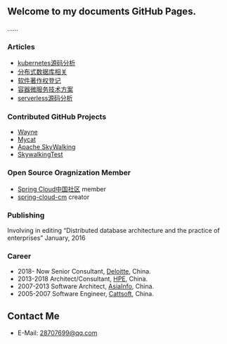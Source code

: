 ## Welcome to my documents GitHub Pages.
......


### Articles
* [kubernetes源码分析](https://github.com/wengangJi/My-documents/tree/master/kubernetes%E6%BA%90%E7%A0%81%E5%88%86%E6%9E%90)
* [分布式数据库相关](https://github.com/wengangJi/My-documents/tree/master/%E5%88%86%E5%B8%83%E5%BC%8F%E6%95%B0%E6%8D%AE%E5%BA%93%E7%9B%B8%E5%85%B3)
* [软件著作权登记](https://github.com/wengangJi/My-documents/tree/master/%E8%BD%AF%E4%BB%B6%E8%91%97%E4%BD%9C%E6%9D%83%E7%99%BB%E8%AE%B0)
* [容器微服务技术方案](https://github.com/wengangJi/My-documents/tree/master/第三代容器微服务技术方案)
* [serverless源码分析](https://github.com/wengangJi/My-documents/tree/master/serverless%E6%BA%90%E7%A0%81%E5%88%86%E6%9E%90)

### Contributed GitHub Projects
* [Wayne](https://github.com/Qihoo360/wayne)
* [Mycat](https://github.com/MyCATApache)
* [Apache SkyWalking](https://github.com/apache/incubator-skywalking)
* [SkywalkingTest](https://github.com/SkywalkingTest)

### Open Source Oragnization Member
* [Spring Cloud中国社区](https://github.com/SpringCloud) member
* [spring-cloud-cm](https://github.com/SpringCloud/spring-cloud-cm) creator

### Publishing
Involving in editing “Distributed database architecture and the practice of enterprises”	January, 2016


### Career
* 2018- Now  Senior Consultant, [Deloitte](https://www2.deloitte.com/global/en.html), China.
* 2013-2018  Architect/Consultant, [HPE](http://www.hpe.com), China.
* 2007-2013  Software Architect, [AsiaInfo](http://www.asiainfo.com), China.
* 2005-2007  Software Engineer, [Cattsoft](http://www.cattsoft.com), China.

## Contact Me
* E-Mail: 28707699@qq.com
